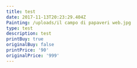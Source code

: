 ```yaml
---
title: test
date: 2017-11-13T20:23:29.404Z
Painting: /uploads/il campo di papaveri web.jpg
type: test
description: test
printBuy: true
originalBuy: false
printPrice: '90'
originalPrice: '999'
---
```


